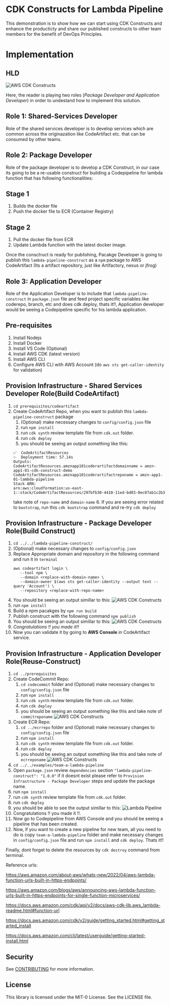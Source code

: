 # CDK Constructs for Lambda Pipeline

This demonstration is to show how we can start using CDK Constructs and enhance the producticty and share our published constructs to other team members for the benefit of DevOps Principles.

# Implementation

## HLD

![AWS CDK Constructs](./img/cdk-constructs.png "AWS CDK Constructs")

Here, the reader is playing two roles (*Package Developer and Application Developer*) in order to undestand how to implement this solution.

## Role 1: Shared-Services Developer

Role of the shared services developer is to develop services which are common across the originazation like CodeArtifact etc. that can be consumed by other teams.

## Role 2: Package Developer

Role of the package developer is to develop a CDK Construct, in our case its going to be a re-usable construct for building a Codepipeline for lambda function that has following functionalities:

## Stage 1

1. Builds the docker file
2. Push the docker file to ECR (Container Registry)

## Stage 2

1. Pull the docker file from ECR
2. Update Lambda function with the latest docker image.

Once the consctruct is ready for publishing, Pacakge Developer is going to publish this `lambda-pipeline-construct` as a `npm` package to AWS CodeArtifact (Its a artifact repository, just like Artifactory, nexus or jfrog)

## Role 3: Application Developer

Role of the Application Developer is to include that `lambda-pipeline-construct` in `package.json` file and feed project specific variables like coderepo, branch, etc and does cdk deploy, thats it!!, Application developer would be seeing a Codepipeline specific for his lambda application.

## Pre-requisites

1. Install Nodejs
2. Install Docker
3. Install VS Code (Optional)
4. Install AWS CDK (latest version)
5. Install AWS CLI
6. Configure AWS CLI with AWS Account (do `aws sts get-caller-identity` for validation)


## Provision Infrastructure - Shared Services Developer Role(Build CodeArtifact) 

1. `cd prerequisites/codeartifact`
2. Create CodeArtifact Repo, when you want to publish this `lambda-pipeline-construct` package
   1. (Optional) make necessary changes to `config/config.json` file
   2. run `npm install`
   3. run  `cdk synth` review template file from `cdk.out` folder.
   4. run `cdk deploy`
   5. you should be seeing an output something like this: 
    ```CodeArtifactResources: creating CloudFormation changeset...
    ✅  CodeArtifactResources
    ✨  Deployment time: 57.14s
    Outputs:
    CodeArtifactResources.amznapp101coderartifactdomainname = amzn-app1-01-cdk-construct-demo
    CodeArtifactResources.amznapp101coderartifactreponame = amzn-app1-01-lambda-pipeline
    Stack ARN:
    arn:aws:cloudformation:us-east-1::stack/CodeArtifactResources/297bfb30-4410-11ed-bd03-0ec07ab1c2b3
    ```
    take note of `repo-name` and `domain-name`
   6. If you are seeing error related to `bootstrap`, run this `cdk bootstrap` command and re-try `cdk deploy`

## Provision Infrastructure - Package Developer Role(Build Construct)

1. `cd ../../lambda-pipeline-construct/`
2. (Optional) make necessary changes to `config/config.json`
3. Replace Appropriate domain and repository in the following command and run it in `terminal`  
     ```
     aws codeartifact login \
        --tool npm \
        --domain <replace-with-domain-name> \
        --domain-owner $(aws sts get-caller-identity --output text --query 'Account') \
        --repository <replace-with-repo-name>
    ```
4. You should be seeing an output simillar to this:
 ![AWS CDK Constructs](./img/codeartifact-login.png "AWS CDK Constructs")
5. run `npm install`
6. Build a npm pacakges by `npm run build`
7. Publish construct with the following command `npm publish`
8. You should be seeing an output simillar to this:
 ![AWS CDK Constructs](./img/codeartifact-npm-publish.png "AWS CDK Constructs")
9. *Congratulations !! you made it!!*
10. Now you can validate it by going to **AWS Console** in CodeArtifact service.

## Provision Infrastructure - Application Developer Role(Reuse-Construct)

1. `cd ../prerequisites`
2. Create CodeCommit Repo:
   1. `cd codecommit` folder and (Optional) make necessary changes to `config/config.json` file
   2. run `npm install`
   3. run  `cdk synth` review template file from `cdk.out` folder.
   4. run `cdk deploy`
   5. you should be seeing an output something like this and take note of `commitreponame`
   ![AWS CDK Constructs](./img/codecommit-output.png "AWS CDK Constructs")
3. Create ECR Repo:
   1. `cd ../ecrrepo` folder and (Optional) make necessary changes to `config/config.json` file
   2. run `npm install`
   3. run  `cdk synth` review template file from `cdk.out` folder.
   4. run `cdk deploy`
   5. you should be seeing an output something like this and take note of `ecrreponame`
   ![AWS CDK Constructs](./img/ecrrepo-output.png "AWS CDK Constructs")
4. `cd ../../examples/team-a-lambda-pipeline`
5. Open `package.json` review `dependencies` section `"lambda-pipeline-construct": "1.0.0"` if it doesnt exist please refer to `Provision Infrastructure - Package Developer` steps and update the package name.
6. run `npm install`
7. run  `cdk synth` review template file from `cdk.out` folder.
8. run `cdk deploy`
9. you should be able to see the output simillar to this:
    ![Lambda Pipeline](./img/lambda-pipeline-output.png "Lambda Pipeline")
10. Congratulations !! you made it !!.
11. Now go to Codepipeline from AWS Console and you should be seeing a pipeline that has been created.
12. Now, if you want to create a new pipeline for new team, all you need to do is copy `team-a-lambda-pipeline` folder and make necessary changes in `config/config.json` file and run `npm install` and `cdk deploy`. Thats it!!

Finally, dont forget to delete the resources by `cdk destroy` command from terminal.

Reference urls:

[<https://aws.amazon.com/about-aws/whats-new/2022/04/aws-lambda-function-urls-built-in-https-endpoints/>](https://docs.aws.amazon.com/cdk/api/v2/docs/constructs-readme.html)

[<https://aws.amazon.com/blogs/aws/announcing-aws-lambda-function-urls-built-in-https-endpoints-for-single-function-microservices/>](https://aws.amazon.com/blogs/devops/developing-application-patterns-cdk/)

<https://docs.aws.amazon.com/cdk/api/v2/docs/aws-cdk-lib.aws_lambda-readme.html#function-url>

<https://docs.aws.amazon.com/cdk/v2/guide/getting_started.html#getting_started_install>

<https://docs.aws.amazon.com/cli/latest/userguide/getting-started-install.html>


## Security

See [CONTRIBUTING](CONTRIBUTING.md#security-issue-notifications) for more information.

## License

This library is licensed under the MIT-0 License. See the LICENSE file.

